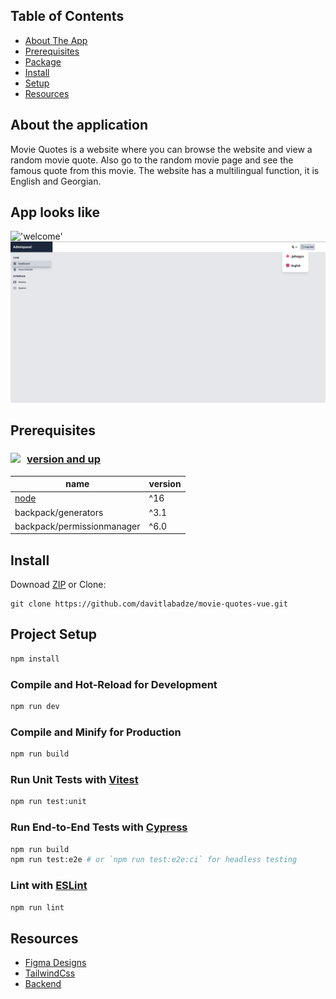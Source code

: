 

## Table of Contents

* [ About The App](#about-the-application)
* [ Prerequisites ](#prerequisites)
* [ Package](#package)
* [ Install ](#install)
* [ Setup ](#project-setup)
* [ Resources](#resources)


<a name="about"></a>

## About the application

Movie Quotes is a website where you can browse the website and view a random movie quote. Also go to the random movie page and see the famous quote from this movie. The website has a multilingual function, it is English and Georgian.

## App looks like 
!['welcome'](readme/screen1.png)
!['adminpanel'](readme/adminpanel.png)

## Prerequisites

### <a href="https://nodejs.org/en/" target="_blank"><img style="float:left; margin-right:10px" src="https://img.shields.io/badge/Node.js-339933?style=for-the-badge&logo=nodedotjs&logoColor=white"/>  version  and up </a>
| name                       | version |
|----------------------------|---------|
| [node](https://nodejs.org/en/)             | ^16   |
| backpack/generators        | ^3.1    |
| backpack/permissionmanager | ^6.0    |
## Install

Downoad [ZIP](https://github.com/davitlabadze/movie-quotes-vue/archive/refs/heads/master.zip) or Clone:
 ``` 
git clone https://github.com/davitlabadze/movie-quotes-vue.git
```


## Project Setup

```sh
npm install
```

### Compile and Hot-Reload for Development

```sh
npm run dev
```

### Compile and Minify for Production

```sh
npm run build
```

### Run Unit Tests with [Vitest](https://vitest.dev/)

```sh
npm run test:unit
```

### Run End-to-End Tests with [Cypress](https://www.cypress.io/)

```sh
npm run build
npm run test:e2e # or `npm run test:e2e:ci` for headless testing
```

### Lint with [ESLint](https://eslint.org/)

```sh
npm run lint
```

##  Resources  
* [Figma Designs](https://www.figma.com/file/IIJOKK5esgM8uK8pM3D59J/Movie-Quotes?node-id=0%3A1)
* [TailwindCss](https://tailwindcss.com/docs/guides/laravel)
* [Backend](https://github.com/RedberryInternship/davitlabadze-movie-quotes.git)








































